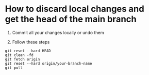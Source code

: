 # How to discard local changes and get the head of the main branch

1. Commit all your changes locally or undo them

2. Follow these steps
```console
git reset --hard HEAD
git clean -fd
git fetch origin
git reset --hard origin/your-branch-name
git pull
```
